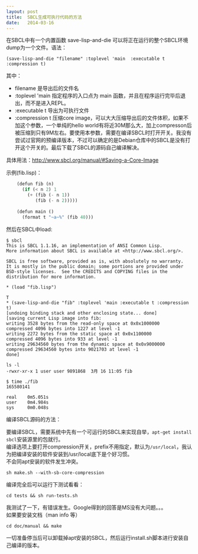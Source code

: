 ```yaml
---
layout: post
title:  SBCL生成可执行代码的方法
date:   2014-03-16
---
```

在SBCL中有一个内置函数 save-lisp-and-die 可以将正在运行的整个SBCL环境dump为一个文件。语法：

    (save-lisp-and-die "filename" :toplevel 'main  :executable t :compression t)
    
其中：

+ filename        是导出后的文件名
+ :toplevel 'main 指定程序的入口点为 main 函数，并且在程序运行完毕后退出，而不是进入REPL。
+ :executable t   导出为可执行文件
+ :compression t  压缩core image，可以大大压缩导出后的文件体积，如果不加这个参数，一个单纯的hello world有将近30M那么大，加上compresson后被压缩到只有9M左右。要使用本参数，需要在编译SBCL时打开开关。我没有尝试过官网的预编译版本，不过可以确定的是Debian仓库中的SBCL是没有打开这个开关的。最后下载了SBCL的源码自己编译解决。

具体用法：<http://www.sbcl.org/manual/#Saving-a-Core-Image>

示例(fib.lisp)：

```scheme
    (defun fib (n)
      (if (< n 2) 1
        (+ (fib (- n 1))
           (fib (- n 2)))))
           
    (defun main ()
      (format t "~a~%" (fib 40)))
```

然后在SBCL中load:

    $ sbcl
    This is SBCL 1.1.16, an implementation of ANSI Common Lisp.
    More information about SBCL is available at <http://www.sbcl.org/>.

    SBCL is free software, provided as is, with absolutely no warranty.
    It is mostly in the public domain; some portions are provided under
    BSD-style licenses.  See the CREDITS and COPYING files in the
    distribution for more information.
    
    * (load "fib.lisp")

    T
    * (save-lisp-and-die "fib" :toplevel 'main :executable t :compression t)
    [undoing binding stack and other enclosing state... done]
    [saving current Lisp image into fib:
    writing 3528 bytes from the read-only space at 0x0x1000000
    compressed 4096 bytes into 1227 at level -1
    writing 2272 bytes from the static space at 0x0x1100000
    compressed 4096 bytes into 933 at level -1
    writing 29634560 bytes from the dynamic space at 0x0x9000000
    compressed 29634560 bytes into 9021703 at level -1
    done]
    
    ls -l 
    -rwxr-xr-x 1 user user 9891868  3月 16 11:05 fib
    
    $ time ./fib
    165580141

    real    0m5.051s
    user    0m4.984s
    sys     0m0.048s
    
编译SBCL源码的方法：

要编译SBCL，需要系统中先有一个可运行的SBCL来实现自举，`apt-get install sbcl`安装源里的包就行。  
编译选项上要打开compression开关，prefix不用指定，默认为`/usr/local`，我认为把编译安装的软件安装到/usr/local底下是个好习惯。  
不会同apt安装的软件发生冲突。

    sh make.sh --with-sb-core-compression
    
编译完全后可以运行下测试看看：

    cd tests && sh run-tests.sh
    
我测试了一下，有错误发生。Google得到的回答是MS没有大问题。。。   
如果要安装文档（man info 等）

    cd doc/manual && make

一切准备停当后可以卸载掉apt安装的SBCL，然后运行install.sh脚本进行安装自己编译的版本。


